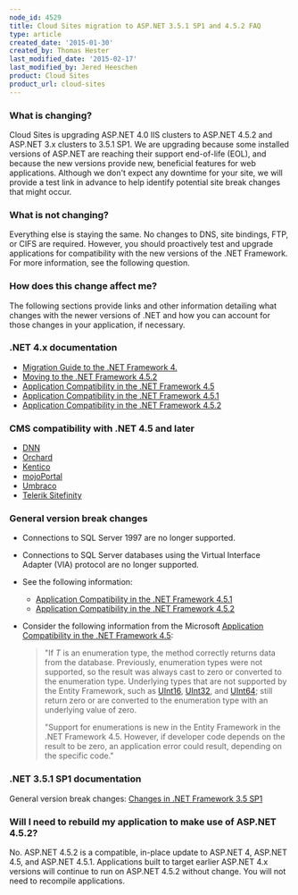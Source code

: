 ```yaml
---
node_id: 4529
title: Cloud Sites migration to ASP.NET 3.5.1 SP1 and 4.5.2 FAQ
type: article
created_date: '2015-01-30'
created_by: Thomas Hester
last_modified_date: '2015-02-17'
last_modified_by: Jered Heeschen
product: Cloud Sites
product_url: cloud-sites
---
```


### What is changing?

Cloud Sites is upgrading ASP.NET 4.0 IIS clusters to ASP.NET 4.5.2 and
ASP.NET 3.x clusters to 3.5.1 SP1. We are upgrading because some
installed versions of ASP.NET are reaching their support end-of-life
(EOL), and because the new versions provide new, beneficial features for
web applications. Although we don't expect any downtime for your site,
we will provide a test link in advance to help identify potential site
break changes that might occur.

### What is not changing?

Everything else is staying the same. No changes to DNS, site bindings,
FTP, or CIFS are required. However, you should proactively test and
upgrade applications for compatibility with the new versions of the .NET
Framework. For more information, see the following question.

### How does this change affect me?

The following sections provide links and other information detailing
what changes with the newer versions of .NET and how you can account for
those changes in your application, if necessary.

### .NET 4.x documentation

-   [Migration Guide to the .NET Framework 4.](http://msdn.microsoft.com/en-us/library/ff657133(v=vs.110).aspx)
-   [Moving to the .NET Framework 4.5.2](http://blogs.msdn.com/b/dotnet/archive/2014/08/07/moving-to-the-net-framework-4-5-2.aspx)
-   [Application Compatibility in the .NET Framework 4.5](http://msdn.microsoft.com/en-us/library/hh367887(v=vs.110).aspx)
-   [Application Compatibility in the .NET Framework 4.5.1](http://msdn.microsoft.com/en-us/library/dn458352(v=vs.110).aspx)
-   [Application Compatibility in the .NET Framework 4.5.2](http://msdn.microsoft.com/en-us/library/dn720543(v=vs.110).aspx)

### CMS compatibility with .NET 4.5 and later

-   [DNN](http://www.dnnsoftware.com/platform/start/install)
-   [Orchard](http://docs.orchardproject.net/Documentation/Installing-Orchard)
-   [Kentico](https://docs.kentico.com/display/K82/Server+and+hosting+requirements)
-   [mojoPortal](https://www.mojoportal.com/hosting-requirements.aspx)
-   [Umbraco](http://our.umbraco.org/documentation/Installation/system-requirements)
-   [Telerik Sitefinity](http://www.sitefinity.com/resources/system-requirements)

### General version break changes

-   Connections to SQL Server 1997 are no longer supported.
-   Connections to SQL Server databases using the Virtual Interface
    Adapter (VIA) protocol are no longer supported.
-   See the following information:
    -   [Application Compatibility in the .NET Framework
        4.5.1](http://msdn.microsoft.com/en-us/library/dn458352(v=vs.110).aspx)
    -   [Application Compatibility in the .NET Framework
        4.5.2](http://msdn.microsoft.com/en-us/library/dn720543(v=vs.110).aspx)
-   Consider the following information from the Microsoft [Application
    Compatibility in the .NET Framework
    4.5](http://msdn.microsoft.com/en-us/library/hh367887(v=vs.110).aspx):

    > "If *T* is an enumeration type, the method correctly returns data
    > from the database. Previously, enumeration types were not
    > supported, so the result was always cast to zero or converted to
    > the enumeration type. Underlying types that are not supported by
    > the Entity Framework, such
    > as [UInt16](https://msdn.microsoft.com/en-us/library/system.uint16%28v=vs.110%29.aspx), [UInt32](https://msdn.microsoft.com/en-us/library/system.uint32%28v=vs.110%29.aspx),
    > and [UInt64](https://msdn.microsoft.com/en-us/library/system.uint64%28v=vs.110%29.aspx);
    > still return zero or are converted to the enumeration type with an
    > underlying value of zero.
    >
    > "Support for enumerations is new in the Entity Framework in the
    > .NET Framework 4.5. However, if developer code depends on the
    > result to be zero, an application error could result, depending on
    > the specific code."

### .NET 3.5.1 SP1 documentation

General version break changes: [Changes in .NET Framework 3.5 SP1](https://msdn.microsoft.com/en-us/library/dd310284.aspx)

### Will I need to rebuild my application to make use of ASP.NET 4.5.2?

No. ASP.NET 4.5.2 is a compatible, in-place update to ASP.NET 4, ASP.NET
4.5, and ASP.NET 4.5.1. Applications built to target earlier ASP.NET 4.x
versions will continue to run on ASP.NET 4.5.2 without change. You will
not need to recompile applications.
